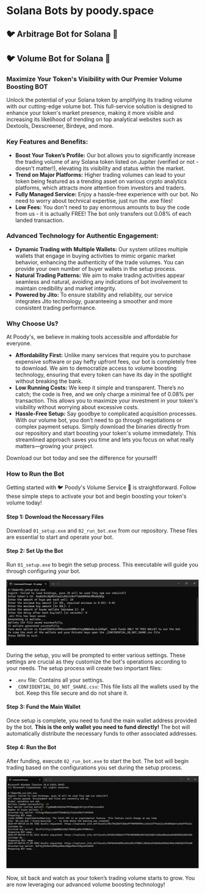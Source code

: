# Solana Bots by poody.space

## 🐦 Arbitrage Bot for Solana 🚀

## 🐦 Volume Bot for Solana 🚀

### Maximize Your Token's Visibility with Our Premier Volume Boosting BOT

Unlock the potential of your Solana token by amplifying its trading volume with our cutting-edge volume bot. This full-service solution is designed to enhance your token's market presence, making it more visible and increasing its likelihood of trending on top analytical websites such as Dextools, Dexscreener, Birdeye, and more.

### Key Features and Benefits:

- **Boost Your Token’s Profile:** Our bot allows you to significantly increase the trading volume of any Solana token listed on Jupiter (verified or not - doesn't matter!), elevating its visibility and status within the market.
- **Trend on Major Platforms:** Higher trading volumes can lead to your token being featured as a trending asset on various crypto analytics platforms, which attracts more attention from investors and traders.
- **Fully Managed Service:** Enjoy a hassle-free experience with our bot. No need to worry about technical expertise, just run the .exe files!
- **Low Fees:** You don't need to pay enormous amounts to buy the code from us - it is actually FREE! The bot only transfers out 0.08% of each landed transaction.

### Advanced Technology for Authentic Engagement:

- **Dynamic Trading with Multiple Wallets:** Our system utilizes multiple wallets that engage in buying activities to mimic organic market behavior, enhancing the authenticity of the trade volumes. You can provide your own number of buyer wallets in the setup process.
- **Natural Trading Patterns:** We aim to make trading activities appear seamless and natural, avoiding any indications of bot involvement to maintain credibility and market integrity.
- **Powered by Jito:** To ensure stability and reliability, our service integrates Jito technology, guaranteeing a smoother and more consistent trading performance.

### Why Choose Us?

At Poody's, we believe in making tools accessible and affordable for everyone.

- **Affordability First:** Unlike many services that require you to purchase expensive software or pay hefty upfront fees, our bot is completely free to download. We aim to democratize access to volume boosting technology, ensuring that every token can have its day in the spotlight without breaking the bank.
- **Low Running Costs:** We keep it simple and transparent. There’s no catch; the code is free, and we only charge a minimal fee of 0.08% per transaction. This allows you to maximize your investment in your token's visibility without worrying about excessive costs.
- **Hassle-Free Setup:** Say goodbye to complicated acquisition processes. With our volume bot, you don’t need to go through negotiations or complex payment setups. Simply download the binaries directly from our repository and start boosting your token's volume immediately. This streamlined approach saves you time and lets you focus on what really matters—growing your project.

Download our bot today and see the difference for yourself!

### How to Run the Bot

Getting started with 🐦 Poody's Volume Service 🚀 is straightforward. Follow these simple steps to activate your bot and begin boosting your token's volume today!

#### Step 1: Download the Necessary Files

Download `01_setup.exe` and `02_run_bot.exe` from our repository. These files are essential to start and operate your bot.

#### Step 2: Set Up the Bot

Run `01_setup.exe` to begin the setup process. This executable will guide you through configuring your bot.

![Setup Process](setup.png)

During the setup, you will be prompted to enter various settings. These settings are crucial as they customize the bot's operations according to your needs. The setup process will create two important files:

- `.env` file: Contains all your settings.
- `_CONFIDENTIAL_DO_NOT_SHARE.csv`: This file lists all the wallets used by the bot. Keep this file secure and do not share it.

#### Step 3: Fund the Main Wallet

Once setup is complete, you need to fund the main wallet address provided by the bot. **This is the only wallet you need to fund directly!** The bot will automatically distribute the necessary funds to other associated addresses.

#### Step 4: Run the Bot

After funding, execute `02_run_bot.exe` to start the bot. The bot will begin trading based on the configurations you set during the setup process.

![Running the Bot](run_bot.png)

Now, sit back and watch as your token’s trading volume starts to grow. You are now leveraging our advanced volume boosting technology!

